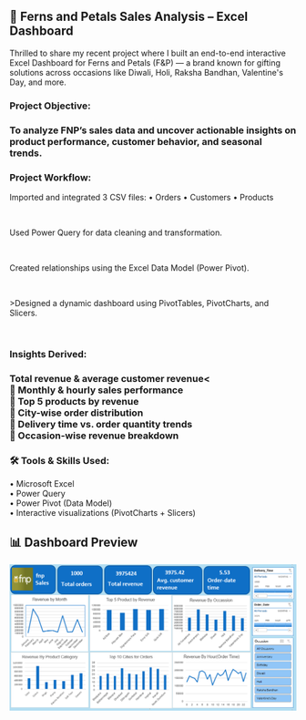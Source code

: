 <h2>
 🎯 Ferns and Petals Sales Analysis – Excel Dashboard
</h2>

<p>
Thrilled to share my recent project where I built an end-to-end interactive Excel Dashboard for Ferns and Petals (F&P) — a brand known for gifting solutions across occasions like Diwali, Holi, Raksha Bandhan, Valentine's Day, and more.
</p>

<h3>
Project Objective:
<h3>
<p>
To analyze FNP’s sales data and uncover actionable insights on product performance, customer behavior, and seasonal trends.
</p>
 
<h3>
Project Workflow:
</h3>
<p>
Imported and integrated 3 CSV files:
 • Orders
 • Customers
 • Products
</p><br>
<p>Used Power Query for data cleaning and transformation.</p><br>
<p>Created relationships using the Excel Data Model (Power Pivot).</p><br>
<p>>Designed a dynamic dashboard using PivotTables, PivotCharts, and Slicers.</p><br>
<h3>
Insights Derived:
<h3>
<p>Total revenue & average customer revenue<<br>
🔹 Monthly & hourly sales performance<br>
🔹 Top 5 products by revenue<br>
🔹 City-wise order distribution<br>
🔹 Delivery time vs. order quantity trends<br>
🔹 Occasion-wise revenue breakdown<br>
</p>
 <h3>
🛠️ Tools & Skills Used:
 </h3>
<p>
 • Microsoft Excel<br>
 • Power Query<br>
 • Power Pivot (Data Model)<br>
 • Interactive visualizations (PivotCharts + Slicers)<br>
</p>


## 📊 Dashboard Preview
![Dashboard](https://github.com/shaifalijain789/Fern-and-Petal-Sales-Analysis/blob/main/dashboard.PNG?raw=true)


